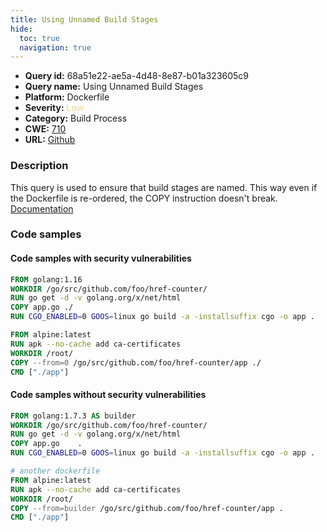 ```yaml
---
title: Using Unnamed Build Stages
hide:
  toc: true
  navigation: true
---
```


<style>
  .highlight .hll {
    background-color: #ff171742;
  }
  .md-content {
    max-width: 1100px;
    margin: 0 auto;
  }
</style>

-   **Query id:** 68a51e22-ae5a-4d48-8e87-b01a323605c9
-   **Query name:** Using Unnamed Build Stages
-   **Platform:** Dockerfile
-   **Severity:** <span style="color:#edd57e">Low</span>
-   **Category:** Build Process
-   **CWE:** <a href="https://cwe.mitre.org/data/definitions/710.html" onclick="newWindowOpenerSafe(event, 'https://cwe.mitre.org/data/definitions/710.html')">710</a>
-   **URL:** [Github](https://github.com/Checkmarx/kics/tree/master/assets/queries/dockerfile/using_unnamed_build_stages)

### Description
 This query is used to ensure that build stages are named. This way even if the Dockerfile is re-ordered, the COPY instruction doesn't break.<br>
[Documentation](https://docs.docker.com/develop/develop-images/multistage-build/)

### Code samples
#### Code samples with security vulnerabilities
```dockerfile title="Positive test num. 1 - dockerfile file" hl_lines="10"
FROM golang:1.16
WORKDIR /go/src/github.com/foo/href-counter/
RUN go get -d -v golang.org/x/net/html  
COPY app.go ./
RUN CGO_ENABLED=0 GOOS=linux go build -a -installsuffix cgo -o app .

FROM alpine:latest  
RUN apk --no-cache add ca-certificates
WORKDIR /root/
COPY --from=0 /go/src/github.com/foo/href-counter/app ./
CMD ["./app"] 

```


#### Code samples without security vulnerabilities
```dockerfile title="Negative test num. 1 - dockerfile file"
FROM golang:1.7.3 AS builder
WORKDIR /go/src/github.com/foo/href-counter/
RUN go get -d -v golang.org/x/net/html
COPY app.go    .
RUN CGO_ENABLED=0 GOOS=linux go build -a -installsuffix cgo -o app .

# another dockerfile
FROM alpine:latest
RUN apk --no-cache add ca-certificates
WORKDIR /root/
COPY --from=builder /go/src/github.com/foo/href-counter/app .
CMD ["./app"]

```
